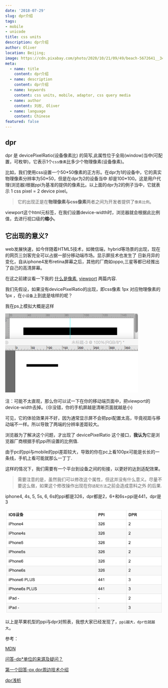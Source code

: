 ```yaml
---
date: '2018-07-29'
slug: dpr介绍
tags:
- mobile
- unicode
title: css units
description: dpr介绍
author: Oliver
location: Beijing;
image: https://cdn.pixabay.com/photo/2020/10/21/09/49/beach-5672641__340.jpg
meta:
  - name: title
    content: dpr介绍
  - name: description
    content: dpr介绍
  - name: keywords
    content: css units, mobile, adaptor, css query media
  - name: author
    content: 刘彤, Oliver
  - name: language
    content: Chinese
featured: false
---
```


## dpr

dpr 是 devicePixelRatio(设备像素比) 的简写,此属性位于全局(window)当中(可配置，可枚举)，它表示1个`css像素`比多少个物理像素(设备像素)。

比如，我们使用css设置一个50\*50像素的正方形。在dpr为1的设备中，它的真实物理像素分辨率为50\*50，但是在dpr为2的设备当中
却是100*100。这是用户代理(浏览器)根据ppi为基准的提供的像素比。以上面的dpr为2的例子当中，它就表示 1 css pixel = 2 device pixel。

> 它的出现正是在**物理像素与css像素**两者之间为开发者提供了`像素比例`。

viewport这个html元标签，在我们设置device-width时，浏览器就会根据此比例值，去进行视口级的**缩小**。

## 它出现的意义?

web发展快速，如今伴随着HTML5技术，如微信端，hybrid等场景的出现，现在的网页三剑客完全可以占据一部分移动端市场。显示屏技术也发生了
日新月异的变化，自从iphone4发布retina屏幕之后，其他的厂商如oppo,三星等都已经推出了自己的高清屏幕。

在这之前建议看一下我的
[什么是像素](https://github.com/TongDaDa/mobile-knowledge/blob/master/base/pixel.md),
[viewport](https://github.com/TongDaDa/mobile-knowledge/blob/master/base/viewport.md)
两篇内容.

我们先假设，如果没有devicePixelRatio的出现，即css像素 1px 对应物理像素的 1px ，在`小设备`上到底是啥样的呢？

我在ps上模拟大概是这样

<img src="https://github.com/TongDaDa/mobile-knowledge/blob/master/img/ppiExample.png?raw=true" />

注：可能不太直观，那么你可以试一下在你的移动端页面中，把viewport的device-width去掉。（😢没错，你的手机屏越是清晰页面就越是小)

可见，它的体验效果并不好，因为通常显示屏不会把ppi配置太高，毕竟视距与移动端不一样。所以导致了两端的分辨率差距较大。

浏览器为了解决这个问题，才出现了 devicePixelRatio 这个接口，**我认为**它是浏览器厂商根据手机ppi所设置的比例值.

由于pc的ppi与mobile的ppi差距较大，导致的你在pc上看100px可能是长长的一条线，手机上看可能就那么一丁丁.

这样的情况下，我们需要有一个平台到设备之间的衔接，以更好的达到适配效果。

> 需要注意的是，虽然我们可以修改这个属性，但这并没有什么意义。尽量不要这么做，如果这个修改操作出现在你`适配方法`之前会造成意料之外
的后果.

iphone4, 4s, 5, 5s, 6, 6s的ppi都是326，dpr都是2，6+和6s+ppi是441，dpr是3

<img src="https://github.com/TongDaDa/mobile-knowledge/blob/master/img/iphone-dpi.png?raw=true" />

以上是苹果机型的ppi与dpr对照表，我想大家已经发现了，`ppi越大，dpr也就越大`。

参考：

[MDN](https://developer.mozilla.org/en-US/docs/Web/API/Window/devicePixelRatio)

[问答-dp*单位的来源及疑问？](https://www.zhihu.com/question/29226201)

[第一个回答-px,dpr周边技术介绍](https://www.zhihu.com/question/35221839/answer/66825618)

[dpr浅析](http://www.jianshu.com/p/221bebfae266)
